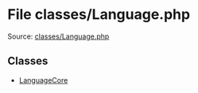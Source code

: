 File classes/Language.php
=========

Source: [classes/Language.php](https://github.com/PrestaShop/PrestaShop/blob/1.6.0.12/classes/Language.php)


Classes
-------

* [LanguageCore](class.LanguageCore.md)

